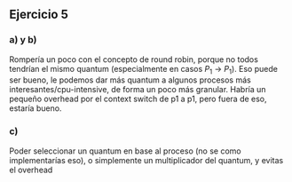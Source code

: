 ## Ejercicio 5

### a) y b)
Rompería un poco con el concepto de round robin, porque no todos tendrían el mismo quantum (especialmente en casos $P_1$ -> $P_1$). Eso puede ser bueno, le podemos dar más quantum a algunos procesos más interesantes/cpu-intensive, de forma un poco más granular. 
Habría un pequeño overhead por el context switch de p1 a p1, pero fuera de eso, estaría bueno.

### c)
Poder seleccionar un quantum en base al proceso (no se como implementarías eso), o simplemente un multiplicador del quantum, y evitas el overhead
